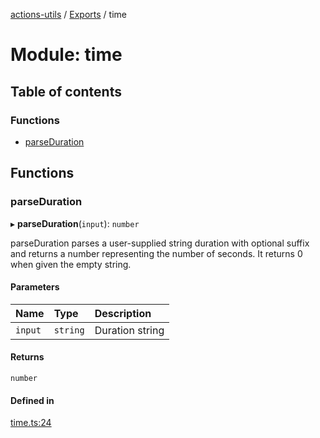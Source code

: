 [actions-utils](../README.md) / [Exports](../modules.md) / time

# Module: time

## Table of contents

### Functions

- [parseDuration](time.md#parseduration)

## Functions

### parseDuration

▸ **parseDuration**(`input`): `number`

parseDuration parses a user-supplied string duration with optional suffix and
returns a number representing the number of seconds. It returns 0 when given
the empty string.

#### Parameters

| Name | Type | Description |
| :------ | :------ | :------ |
| `input` | `string` | Duration string |

#### Returns

`number`

#### Defined in

[time.ts:24](https://github.com/googlestaging/actions-utils/blob/main/src/time.ts#L24)

